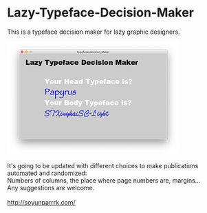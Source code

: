 # Lazy-Typeface-Decision-Maker
This is a typeface decision maker for lazy graphic designers.<br>

![](Images/Lazy%20Typeface%20Decision%20Maker.png)

It's going to be updated with different choices to make publications automated and randomized: <br>
Numbers of columns, the place where page numbers are, margins... <br>
Any suggestions are welcome.<br><br>
http://soyunparrrk.com/
